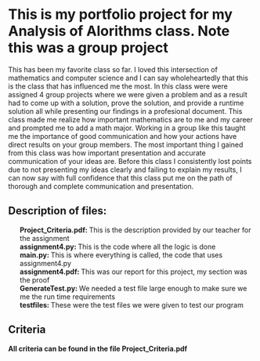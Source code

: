 <h1>This is my portfolio project for my Analysis of Alorithms class.  Note this was a group project</h1>

<p>This has been my favorite class so far.  I loved this intersection of mathematics and computer science and I can say wholeheartedly that this is the class that has influenced me the most.  In this class were were assigned 4 group projects where we were given a problem and as a result had to come up with a solution, prove the solution, and provide a runtime solution all while presenting our findings in a profesional document.  This class made me realize how important mathematics are to me and my career and prompted me to add a math major.  Working in a group like this taught me the importance of good communication and how your actions have direct results on your group members. The most important thing I gained from this class was how important presentation and accurate communication of your ideas are.  Before this class I consistently lost points due to not presenting my ideas clearly and failing to explain my results, I can now say with full confidence that this class put me on the path of thorough and complete communication and presentation.  </p>

<h2>Description of files: </h2>
<ul>
  <strong>Project_Criteria.pdf: </strong>This is the description provided by our teacher for the assignment</br>
  <strong>assignment4.py: </strong>This is the code where all the logic is done</br>
  <strong>main.py: </strong>This is where everything is called, the code that uses assignment4.py</br>
  <strong>assignment4.pdf: </strong>This was our report for this project, my section was the proof</br>
  <strong>GenerateTest.py: </strong>We needed a test file large enough to make sure we me the run time requirements</br>
  <strong>testfiles: </strong>These were the test files we were given to test our program</br>
</ul>

<h2>Criteria</h2>
  <strong>All criteria can be found in the file Project_Criteria.pdf</strong>



